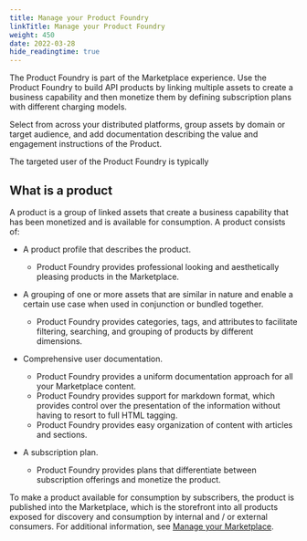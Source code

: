 ```yaml
---
title: Manage your Product Foundry
linkTitle: Manage your Product Foundry
weight: 450
date: 2022-03-28
hide_readingtime: true
---
```


The Product Foundry is part of the Marketplace experience. Use the Product Foundry to build API products by linking multiple assets to create a business capability and then monetize them by defining subscription plans with different charging models.  

Select from across your distributed platforms, group assets by domain or target audience, and add documentation describing the value and engagement instructions of the Product.

The targeted user of the Product Foundry is typically

## What is a product

A product is a group of linked assets that create a business capability that has been monetized and is available for consumption. A product consists of:

* A product profile that describes the product.

    * Product Foundry provides professional looking and aesthetically pleasing products in the Marketplace.

* A grouping of one or more assets that are similar in nature and enable a certain use case when used in conjunction or bundled together.

    * Product Foundry provides categories, tags, and attributes to facilitate filtering, searching, and grouping of products by different dimensions.

* Comprehensive user documentation.

    * Product Foundry provides a uniform documentation approach for all your Marketplace content.
    * Product Foundry provides support for markdown format, which provides control over the presentation of the information without having to resort to full HTML tagging.
    * Product Foundry provides easy organization of content with articles and sections.

* A subscription plan.

    * Product Foundry provides plans that differentiate between subscription offerings and monetize the product.

To make a product available for consumption by subscribers, the product is published into the Marketplace, which is the storefront into all products exposed for discovery and consumption by internal and / or external consumers. For additional information, see [Manage your Marketplace](/docs/manage_marketplace/).
